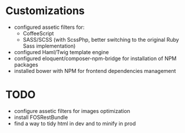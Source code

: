 # Customizations

- configured assetic filters for:
    - CoffeeScript
    - SASS/SCSS (with ScssPhp, better switching to the original Ruby Sass implementation)
- configured Haml/Twig template engine
- configured eloquent/composer-npm-bridge for installation of NPM packages
- installed bower with NPM for frontend dependencies management

# TODO

- configure assetic filters for images optimization
- install FOSRestBundle
- find a way to tidy html in dev and to minify in prod
